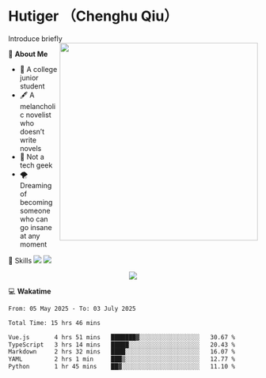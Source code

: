 # Hutiger （Chenghu Qiu）
Introduce briefly
<a href="#">
<img align="right" width="400" src="https://github-readme-stats-tau-lilac-25.vercel.app/api/top-langs/?username=hutiger9&layout=compact&langs_count=8&theme=transparent" />
</a>

💭 **About Me**

- 🏫 A college junior student
- 🖋️ A melancholic novelist who doesn’t write novels
- 🚫 Not a tech geek
- 🌪️ Dreaming of becoming someone who can go insane at any moment


🚀 Skills
![](https://img.shields.io/badge/-python-3e74a2?style=for-the-badge&logo=Python&logoColor=fff)
![](https://img.shields.io/badge/-pytorch-ee4c2c?style=for-the-badge&logo=PyTorch&logoColor=fff)

</p>
    <p align="center">
    <img src="https://profile-counter.glitch.me/{hutiger9}/count.svg" />
</p>


💻 **Wakatime**

<!--START_SECTION:waka-->

```txt
From: 05 May 2025 - To: 03 July 2025

Total Time: 15 hrs 46 mins

Vue.js       4 hrs 51 mins   ███████▓░░░░░░░░░░░░░░░░░   30.67 %
TypeScript   3 hrs 14 mins   █████░░░░░░░░░░░░░░░░░░░░   20.43 %
Markdown     2 hrs 32 mins   ████░░░░░░░░░░░░░░░░░░░░░   16.07 %
YAML         2 hrs 1 min     ███▒░░░░░░░░░░░░░░░░░░░░░   12.77 %
Python       1 hr 45 mins    ██▓░░░░░░░░░░░░░░░░░░░░░░   11.10 %
```

<!--END_SECTION:waka-->
